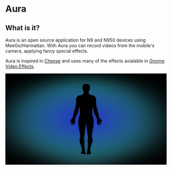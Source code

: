 Aura
====

What is it?
-----------

Aura is an open source application for N9 and N950 devices using MeeGo/Harmattan. With Aura you can record videos from the mobile's camera, applying fancy special effects.

Aura is inspired in [Cheese](http://projects.gnome.org/cheese/) and uses many of the effects avialable in [Gnome Video Effects](https://live.gnome.org/GnomeVideoEffects).

![alt text](https://github.com/Igalia/aura/raw/master/data/splash/aura-splash.jpg "Aura")

